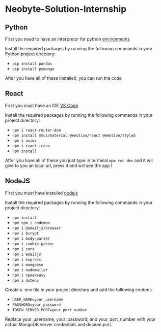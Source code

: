# Neobyte-Solution-Internship

## Python

First you need to have an interpretor for python [environments](https://code.visualstudio.com/docs/python/environments)

Install the required packages by running the following commands in your Python project directory:

- `pip install pandas`
- `pip install pymongo`

After you have all of these installed, you can run the code

## React

First you must have an IDE [VS Code](https://code.visualstudio.com/)

Install the required packages by running the following commands in your project directory:

- `npm i react-router-dom`
- `npm install @mui/material @emotion/react @emotion/styled`
- `npm i axios`
- `npm i react-icons`
- `npm install`

After you have all of these you just type in terminal `npm run dev` and it will give to you an local url, press it and will see the app !

## NodeJS

First you must have installed [nodejs](https://nodejs.org/en)

Install the required packages by running the following commands in your project directory:

- `npm install`
- `npm npm i nodemon`
- `npm i @emailjs/browser`
- `npm i bcrypt`
- `npm i body-parser`
- `npm i cookie-parser`
- `npm i cors`
- `npm i emailjs`
- `npm i express`
- `npm i mongoose`
- `npm i nodemailer`
- `npm i speakeasy`
- `npm i dotenv`

Create a .env file in your project directory and add the following content:

- `USER_NAME=your_username`
- `PASSWORD=your_password`
- `TOKEN_SERVER_PORT=your_port_number`

Replace your_username, your_password, and your_port_number with your actual MongoDB server credentials and desired port.
